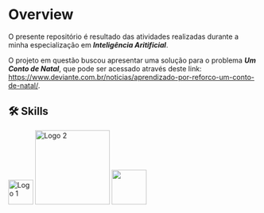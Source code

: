
# Overview
O presente repositório é resultado das atividades realizadas durante a minha especialização em _**Inteligência Aritificial**_.

O projeto em questão buscou apresentar uma solução para o problema _**Um Conto de Natal**_, que pode ser acessado através deste link: https://www.deviante.com.br/noticias/aprendizado-por-reforco-um-conto-de-natal/.


## 🛠 Skills   
<p>
  <img src="https://upload.wikimedia.org/wikipedia/commons/c/c3/Python-logo-notext.svg" alt="Logo 1" width="50" />
  <img src="https://upload.wikimedia.org/wikipedia/commons/3/31/NumPy_logo_2020.svg" alt="Logo 2" width="150" />
   <img src="https://cdn.rawgit.com/ourcodeworld/robotyper/15f3393c/robotyper.png" width="70" />
</p>
